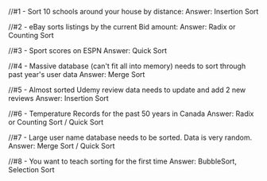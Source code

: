 //#1 - Sort 10 schools around your house by distance:
Answer: Insertion Sort

//#2 - eBay sorts listings by the current Bid amount:
Answer: Radix or Counting Sort

//#3 - Sport scores on ESPN
Answer: Quick Sort

//#4 - Massive database (can't fit all into memory) needs to sort through past year's user data
Answer: Merge Sort

//#5 - Almost sorted Udemy review data needs to update and add 2 new reviews
Answer: Insertion Sort

//#6 - Temperature Records for the past 50 years in Canada
Answer: Radix or Counting Sort / Quick Sort

//#7 - Large user name database needs to be sorted. Data is very random.
Answer: Merge Sort / Quick Sort

//#8 - You want to teach sorting for the first time
Answer: BubbleSort, Selection Sort